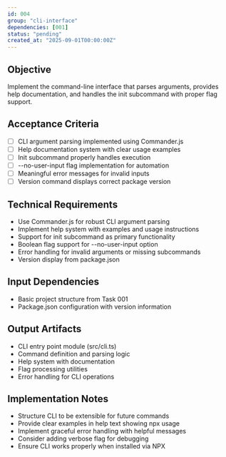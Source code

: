 ```yaml
---
id: 004
group: "cli-interface"
dependencies: [001]
status: "pending"
created_at: "2025-09-01T00:00:00Z"
---
```


## Objective
Implement the command-line interface that parses arguments, provides help documentation, and handles the init subcommand with proper flag support.

## Acceptance Criteria
- [ ] CLI argument parsing implemented using Commander.js
- [ ] Help documentation system with clear usage examples
- [ ] Init subcommand properly handles execution
- [ ] --no-user-input flag implementation for automation
- [ ] Meaningful error messages for invalid inputs
- [ ] Version command displays correct package version

## Technical Requirements
- Use Commander.js for robust CLI argument parsing
- Implement help system with examples and usage instructions
- Support for init subcommand as primary functionality
- Boolean flag support for --no-user-input option
- Error handling for invalid arguments or missing subcommands
- Version display from package.json

## Input Dependencies
- Basic project structure from Task 001
- Package.json configuration with version information

## Output Artifacts
- CLI entry point module (src/cli.ts)
- Command definition and parsing logic
- Help system with documentation
- Flag processing utilities
- Error handling for CLI operations

## Implementation Notes
- Structure CLI to be extensible for future commands
- Provide clear examples in help text showing npx usage
- Implement graceful error handling with helpful messages
- Consider adding verbose flag for debugging
- Ensure CLI works properly when installed via NPX